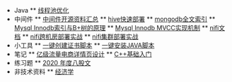 <!-- docs/_sidebar.md -->
* Java
** [线程池优化](/java/post-threadpool-tuning.md "线程池的使用")
* 中间件
** [中间件开源资料汇总](/middle/middle-res.md "")
** [hive快速部署](/middle/hive/post-hive-quickstart.md "快速搭建单机hive")
** [mongodb全文索引](/middle/mongodb/post-mongodb-textsearch.md "mongodb全文索引实战")
** [Mysql Innodb索引与B+树的原理](/middle/mysql/post-mysql-index-btree.md "Mysql Innodb索引与B+树的原理")
** [Mysql Innodb MVCC实现机制](/middle/mysql/post-mysql-mvcc.md "Mysql Innodb MVCC实现机制")
** [nifi文档](/middle/nifi/nifi-docs.md "Apache Nifi 从入门到生产环境实战使用这一篇就够了")
** [nifi跨机房部署实战](/middle/nifi/nifi-s2s-security.md "nifi site to site 跨机房部署实战")
** [nifi集群部署实战](/middle/nifi/nifi-security-cluster.md "nifi 集群部署实战")
* 小工具
** [一键创建证书脚本](/shell/onekey-create-cert.md "一键创建证书脚本")
** [一键安装JAVA脚本](/shell/onekey-install-java.md "一键安装java8")
* 笔记
** [亿级流量电商详情页设计](https://zq99299.github.io/note-book/cache-pdp/#%E7%AC%AC%E4%B8%80%E7%89%88 "亿级流量电商详情页系统实战（第二版）：缓存架构+高可用服务架构+微服务架构")
** [C++基础入门](https://blog.csdn.net/Augenstern_QXL/article/details/117249021 "c++基础入门")
* 练习题
** [2020 年度八股文](/exam/2020-exam-year.md "2020 年度八股文")
* 非技术资料
** [经济学](/money/jingjixue-note.md "基金股票入门必看：一篇文章读懂金融")
